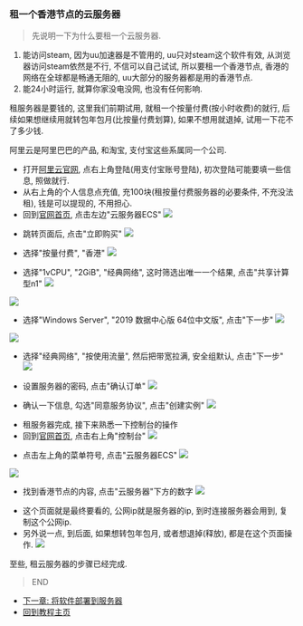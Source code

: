 ### 租一个香港节点的云服务器

> 先说明一下为什么要租一个云服务器.
1. 能访问steam, 因为uu加速器是不管用的, uu只对steam这个软件有效, 从浏览器访问steam依然是不行, 不信可以自己试试, 所以要租一个香港节点, 香港的网络在全球都是畅通无阻的, uu大部分的服务器都是用的香港节点.
2. 能24小时运行, 就算你家没电没网, 也没有任何影响.

租服务器是要钱的, 这里我们前期试用, 就租一个按量付费(按小时收费)的就行, 后续如果想继续用就转包年包月(比按量付费划算), 如果不想用就退掉, 试用一下花不了多少钱.

阿里云是阿里巴巴的产品, 和淘宝, 支付宝这些系属同一个公司.
>
- 打开[阿里云官网](https://www.aliyun.com/?userCode=rn6hdbrz), 点右上角登陆(用支付宝账号登陆), 初次登陆可能要填一些信息, 照做就行.
- 从右上角的个人信息点充值, 充100块(租按量付费服务器的必要条件, 不充没法租), 钱是可以提现的, 不用担心.
- 回到[官网首页](https://www.aliyun.com/?userCode=rn6hdbrz), 点击左边"云服务器ECS"
![](https://github.com/farmer-person/pictures/blob/master/buff-delivery/24.png)
>
- 跳转页面后, 点击"立即购买"
![](https://github.com/farmer-person/pictures/blob/master/buff-delivery/25.png)
>
- 选择"按量付费", "香港"
![](https://github.com/farmer-person/pictures/blob/master/buff-delivery/27.png)
> 
- 选择"1vCPU", "2GiB", "经典网络", 这时筛选出唯一一个结果, 点击"共享计算型n1"
![](https://github.com/farmer-person/pictures/blob/master/buff-delivery/28.png)

![](https://github.com/farmer-person/pictures/blob/master/buff-delivery/29.png)
>
- 选择"Windows Server", "2019 数据中心版 64位中文版", 点击"下一步"
![](https://github.com/farmer-person/pictures/blob/master/buff-delivery/30.png)

![](https://github.com/farmer-person/pictures/blob/master/buff-delivery/31.png)
>
- 选择"经典网络", "按使用流量", 然后把带宽拉满, 安全组默认, 点击"下一步"
![](https://github.com/farmer-person/pictures/blob/master/buff-delivery/32.png)
>
- 设置服务器的密码, 点击"确认订单"
![](https://github.com/farmer-person/pictures/blob/master/buff-delivery/33.png)
>
- 确认一下信息, 勾选"同意服务协议", 点击"创建实例"
![](https://github.com/farmer-person/pictures/blob/master/buff-delivery/34.png)
>
- 租服务器完成, 接下来熟悉一下控制台的操作
- 回到[官网首页](https://www.aliyun.com/?userCode=rn6hdbrz), 点击右上角"控制台"
![](https://github.com/farmer-person/pictures/blob/master/buff-delivery/35.png)
>
- 点击左上角的菜单符号, 点击"云服务器ECS"
![](https://github.com/farmer-person/pictures/blob/master/buff-delivery/36.png)

![](https://github.com/farmer-person/pictures/blob/master/buff-delivery/37.png)
>
- 找到香港节点的内容, 点击"云服务器"下方的数字
![](https://github.com/farmer-person/pictures/blob/master/buff-delivery/38.png)
>
- 这个页面就是最终要看的, 公网ip就是服务器的ip, 到时连接服务器会用到, 复制这个公网ip.
- 另外说一点, 到后面, 如果想转包年包月, 或者想退掉(释放), 都是在这个页面操作.
![](https://github.com/farmer-person/pictures/blob/master/buff-delivery/39.png)

至些, 租云服务器的步骤已经完成.

> END
- [下一章: 将软件部署到服务器](./last.md)
- [回到教程主页](./index.md)
